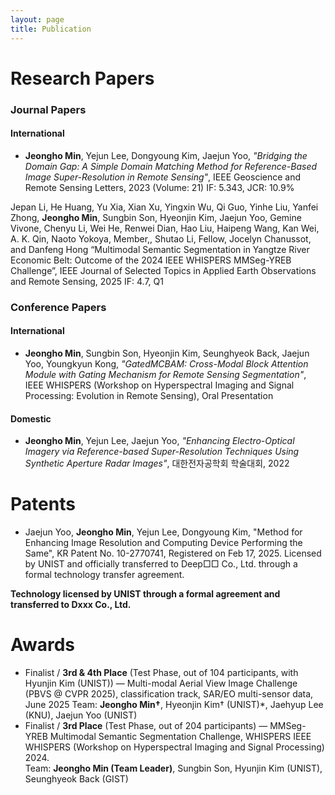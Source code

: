 ```yaml
---
layout: page
title: Publication
---
```


# Research Papers

### Journal Papers

#### International

- **Jeongho Min**, Yejun Lee, Dongyoung Kim, Jaejun Yoo, _"Bridging the Domain Gap: A Simple Domain Matching Method for Reference-Based Image Super-Resolution in Remote Sensing"_, IEEE Geoscience and Remote Sensing Letters, 2023 (Volume: 21) IF: 5.343, JCR: 10.9%


Jepan Li, He Huang, Yu Xia, Xian Xu, Yingxin Wu, Qi Guo, Yinhe Liu, Yanfei Zhong, **Jeongho Min**, Sungbin Son, Hyeonjin Kim, Jaejun Yoo, Gemine Vivone, Chenyu Li, Wei He, Renwei Dian, Hao Liu, Haipeng Wang, Kan Wei, A. K. Qin, Naoto Yokoya, Member,, Shutao Li, Fellow, Jocelyn Chanussot, and Danfeng Hong “Multimodal Semantic Segmentation in Yangtze River Economic Belt: Outcome of the 2024 IEEE WHISPERS MMSeg-YREB Challenge”, IEEE Journal of Selected Topics in Applied Earth Observations and Remote Sensing, 2025 IF: 4.7, Q1
### Conference Papers

#### International

- **Jeongho Min**, Sungbin Son, Hyeonjin Kim, Seunghyeok Back, Jaejun Yoo, Youngkyun Kong, _"GatedMCBAM: Cross-Modal Block Attention Module with Gating Mechanism for Remote Sensing Segmentation"_, IEEE WHISPERS (Workshop on Hyperspectral Imaging and Signal Processing: Evolution in Remote Sensing), Oral Presentation

#### Domestic

- **Jeongho Min**, Yejun Lee, Jaejun Yoo, _"Enhancing Electro-Optical Imagery via Reference-based Super-Resolution Techniques Using Synthetic Aperture Radar Images"_, 대한전자공학회 학술대회, 2022

# Patents

- Jaejun Yoo, **Jeongho Min**, Yejun Lee, Dongyoung Kim,
"Method for Enhancing Image Resolution and Computing Device Performing the Same",
KR Patent No. 10-2770741, Registered on Feb 17, 2025.
Licensed by UNIST and officially transferred to Deep□□ Co., Ltd. through a formal technology transfer agreement.

**Technology licensed by UNIST through a formal agreement and transferred to Dxxx Co., Ltd.**
# Awards
* Finalist / **3rd & 4th Place** (Test Phase, out of 104 participants, with Hyunjin Kim (UNIST)) — Multi-modal Aerial View Image Challenge (PBVS @ CVPR 2025), classification track, SAR/EO multi-sensor data, June 2025
   Team: **Jeongho Min†**,  Hyeonjin Kim† (UNIST)*, Jaehyup Lee (KNU), Jaejun Yoo (UNIST)
* Finalist / **3rd Place** (Test Phase, out of 204 participants) — MMSeg-YREB Multimodal Semantic Segmentation Challenge, WHISPERS IEEE WHISPERS (Workshop on Hyperspectral Imaging and Signal Processing) 2024.  
  Team: **Jeongho Min (Team Leader)**, Sungbin Son, Hyunjin Kim (UNIST), Seunghyeok Back (GIST)
